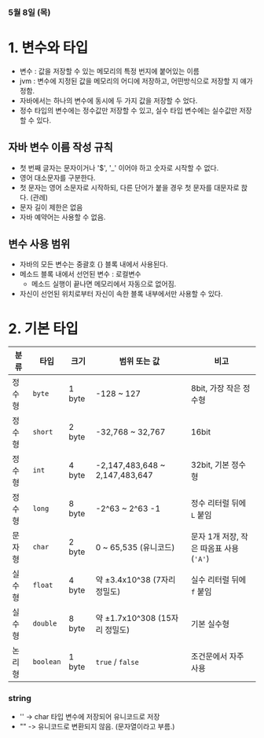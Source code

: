 ### 5월 8일 (목)

# 1. 변수와 타입

- 변수 : 값을 저장할 수  있는 메모리의 특정 번지에 붙어있는 이름
- jvm : 변수에 지정된 값을 메모리의 어디에 저장하고, 어떤방식으로 저장할 지 얘가 정함.
- 자바에서는 하나의 변수에 동시에 두 가지 값을 저장할 수 었다. 
- 정수 타입의 변수에는 정수값만 저장할 수 있고, 실수 타입 변수에는 실수값만 저장할 수 있다. 

## 자바 변수 이름 작성 규칙
- 첫 번째 글자는 문자이거나 '$', '_' 이어야 하고 숫자로 시작할 수 없다. 
- 영어 대소문자를 구분한다. 
- 첫 문자는 영어 소문자로 시작하되, 다른 단어가 붙을 경우 첫 문자를 대문자로 핝다. (관례)
- 문자 길이 제한은 없음
- 자바 예약어는 사용할 수 없음. 

## 변수 사용 범위 
- 자바의 모든 변수는 중괄호 {} 블록 내에서 사용된다. 
- 메소드 블록 내에서 선언된 변수 : 로컬변수
    - 메소드 실행이 끝나면 메모리에서 자동으로 없어짐.
- 자신이 선언된 위치로부터 자신이 속한 블록 내부에서만 사용할 수 있다.

# 2. 기본 타입
| 분류  | 타입        | 크기     | 범위 또는 값                         | 비고                          |
| --- | --------- | ------ | ------------------------------- | --------------------------- |
| 정수형 | `byte`    | 1 byte | -128 \~ 127                     | 8bit, 가장 작은 정수형             |
| 정수형 | `short`   | 2 byte | -32,768 \~ 32,767               | 16bit                       |
| 정수형 | `int`     | 4 byte | -2,147,483,648 \~ 2,147,483,647 | 32bit, 기본 정수형               |
| 정수형 | `long`    | 8 byte | -2^63 \~ 2^63 -1                | 정수 리터럴 뒤에 `L` 붙임            |
| 문자형 | `char`    | 2 byte | 0 \~ 65,535 (유니코드)              | 문자 1개 저장, 작은 따옴표 사용 (`'A'`) |
| 실수형 | `float`   | 4 byte | 약 ±3.4x10^38 (7자리 정밀도)          | 실수 리터럴 뒤에 `f` 붙임            |
| 실수형 | `double`  | 8 byte | 약 ±1.7x10^308 (15자리 정밀도)        | 기본 실수형                      |
| 논리형 | `boolean` | 1 byte | `true` / `false`                | 조건문에서 자주 사용                 |

### string
- '' -> char 타입 변수에 저장되어 유니코드로 저장
- "" -> 유니코드로 변환되지 않음. (문자열이라고 부름.)

